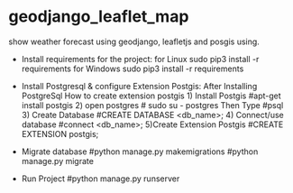 # geodjango_leaflet_map
show weather forecast using geodjango, leafletjs and posgis using. 
* Install requirements for the project:
for Linux 
   sudo pip3 install -r requirements
for Windows
   sudo pip3 install -r requirements
   
* Install Postgresql & configure Extension Postgis:
    After Installing PostgreSql
     How to create extension postgis
         1) Install Postgis
         #apt-get install postgis
         2) open postgres
         # sudo su - postgres
          Then Type
          #psql
         3) Create Database
         #CREATE DATABASE <db_name>;
         4) Connect/use database
         #connect <db_name>;
         5)Create Extension Postgis
         #CREATE EXTENSION postgis;
* Migrate database
#python manage.py makemigrations
#python manage.py migrate

* Run Project
#python manage.py runserver

 
